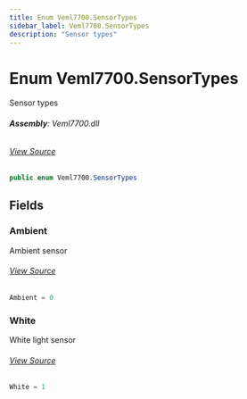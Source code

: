 ```yaml
---
title: Enum Veml7700.SensorTypes
sidebar_label: Veml7700.SensorTypes
description: "Sensor types"
---
```

# Enum Veml7700.SensorTypes
Sensor types

###### **Assembly**: Veml7700.dll
###### [View Source](https://github.com/WildernessLabs/Meadow.Foundation.git/blob/develop/Source/Meadow.Foundation.Peripherals/Sensors.Light.Veml7700/Driver/Veml7700.SensorTypes.cs#L8)
```csharp title="Declaration"
public enum Veml7700.SensorTypes
```
## Fields
### Ambient
Ambient sensor
###### [View Source](https://github.com/WildernessLabs/Meadow.Foundation.git/blob/develop/Source/Meadow.Foundation.Peripherals/Sensors.Light.Veml7700/Driver/Veml7700.SensorTypes.cs#L13)
```csharp title="Declaration"
Ambient = 0
```
### White
White light sensor
###### [View Source](https://github.com/WildernessLabs/Meadow.Foundation.git/blob/develop/Source/Meadow.Foundation.Peripherals/Sensors.Light.Veml7700/Driver/Veml7700.SensorTypes.cs#L17)
```csharp title="Declaration"
White = 1
```
